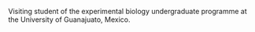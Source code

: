 Visiting student of the experimental biology undergraduate programme at the University of Guanajuato, Mexico.
